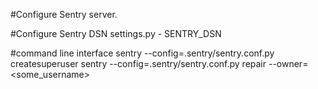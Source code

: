 #Configure Sentry server.




#Configure Sentry DSN
settings.py - SENTRY_DSN

#command line interface
sentry --config=.sentry/sentry.conf.py createsuperuser
sentry --config=.sentry/sentry.conf.py repair --owner=<some_username>
